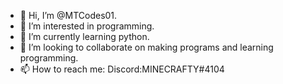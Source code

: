 - 👋 Hi, I’m @MTCodes01.
- 👀 I’m interested in programming.
- 🌱 I’m currently learning python.
- 💞️ I’m looking to collaborate on 
     making programs and learning 
     programming.
- 📫 How to reach me:
     Discord:MINECRAFTY#4104
<!---
MTCodes01/MTCodes01 is a ✨ special ✨ repository because its `README.md` (this file) appears on your GitHub profile.
You can click the Preview link to take a look at your changes.
--->

